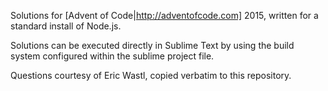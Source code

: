 Solutions for [Advent of Code|http://adventofcode.com] 2015, written for a standard install of Node.js.

Solutions can be executed directly in Sublime Text by using the build system configured within the sublime project file.

Questions courtesy of Eric Wastl, copied verbatim to this repository.
